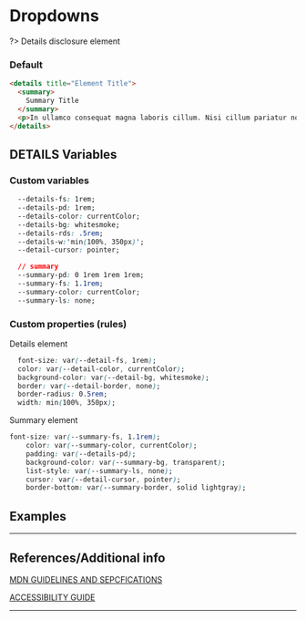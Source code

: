 # Dropdowns

?>  Details disclosure element

### Default

```html preview
<details title="Element Title">
  <summary>
    Summary Title
  </summary>
  <p>In ullamco consequat magna laboris cillum. Nisi cillum pariatur nostrud dolore incididunt duis adipisicing minim mollit voluptate minim ut. Qui velit id ex adipisicing adipisicing nisi eu adipisicing proident occaecat aute in. Anim Lorem mollit magna esse anim est nulla.</p>
</details>
```

## DETAILS Variables

### Custom variables

```css
  --details-fs: 1rem;
  --details-pd: 1rem;
  --details-color: currentColor;
  --details-bg: whitesmoke;
  --details-rds: .5rem;
  --details-w:'min(100%, 350px)';
  --detail-cursor: pointer;

  // summary
  --summary-pd: 0 1rem 1rem 1rem;
  --summary-fs: 1.1rem;
  --summary-color: currentColor;
  --summary-ls: none;
```

### Custom properties (rules)

Details element

```css
  font-size: var(--detail-fs, 1rem);
  color: var(--detail-color, currentColor);
  background-color: var(--detail-bg, whitesmoke);
  border: var(--detail-border, none);
  border-radius: 0.5rem;
  width: min(100%, 350px);
```

Summary element

```css
font-size: var(--summary-fs, 1.1rem);
    color: var(--summary-color, currentColor);
    padding: var(--details-pd);
    background-color: var(--summary-bg, transparent);
    list-style: var(--summary-ls, none);
    cursor: var(--detail-cursor, pointer);
    border-bottom: var(--summary-border, solid lightgray);
```

## Examples


----
## References/Additional info


[MDN GUIDELINES AND SEPCFICATIONS]()

[ACCESSIBILITY GUIDE]()

----
